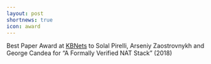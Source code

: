 ```yaml
---
layout: post
shortnews: true
icon: award
---
```


Best Paper Award at [KBNets](https://conferences.sigcomm.org/sigcomm/2018/workshop-kbnets.html) to Solal Pirelli, Arseniy Zaostrovnykh and George Candea for “A Formally Verified NAT Stack” (2018)
